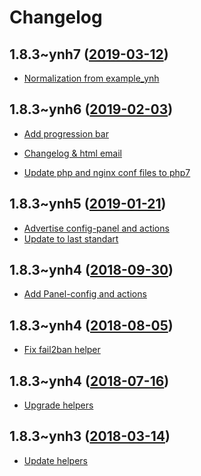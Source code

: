Changelog
=========

## 1.8.3~ynh7 ([2019-03-12](https://github.com/YunoHost-Apps/leed_ynh/pull/18))

- [Normalization from example_ynh](https://github.com/YunoHost-Apps/leed_ynh/commit/1418b13ff9c3d2f1849ad21b5c645609e3bea863)


## 1.8.3~ynh6 ([2019-02-03](https://github.com/YunoHost-Apps/leed_ynh/pull/17))

- [Add progression bar](https://github.com/YunoHost-Apps/leed_ynh/commit/9085643892836479b8c33bba6f5054512e4d441f)
* [Changelog & html email](https://github.com/YunoHost-Apps/leed_ynh/commit/298f9ebf5767be9c6e163708cc69121a67aca1ed)
- [Update php and nginx conf files to php7](https://github.com/YunoHost-Apps/leed_ynh/commit/1b1b0a4b906edb03a38262f9a63d9d72742480cd)


## 1.8.3~ynh5 ([2019-01-21](https://github.com/YunoHost-Apps/leed_ynh/pull/16))

- [Advertise config-panel and actions](https://github.com/YunoHost-Apps/leed_ynh/commit/c725a8e6b529d2e595022f860de58bd091390a0b)
- [Update to last standart](https://github.com/YunoHost-Apps/leed_ynh/commit/92d36df30a9ea32a6c9e8a0dfa1f406fe7a49be3)


## 1.8.3~ynh4 ([2018-09-30](https://github.com/YunoHost-Apps/leed_ynh/pull/15))

* [Add Panel-config and actions](https://github.com/YunoHost-Apps/leed_ynh/commit/83253f60ff31f0ac7a4fe29e80e79c0cebbd3ad1)


## 1.8.3~ynh4 ([2018-08-05](https://github.com/YunoHost-Apps/leed_ynh/pull/14))

- [Fix fail2ban helper](https://github.com/YunoHost-Apps/leed_ynh/commit/c4b966ff2a977b8c0923d4f8ad403d86454883cb)


## 1.8.3~ynh4 ([2018-07-16](https://github.com/YunoHost-Apps/leed_ynh/pull/13))

- [Upgrade helpers](https://github.com/YunoHost-Apps/leed_ynh/commit/5cb8744ee1145971518328b242edd68b7ec1310c)


## 1.8.3~ynh3 ([2018-03-14](https://github.com/YunoHost-Apps/leed_ynh/pull/11))

- [Update helpers](https://github.com/YunoHost-Apps/leed_ynh/commit/1952ec18681135ecd13d32e53ecf86684ad1ff29)
